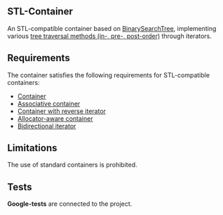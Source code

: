 ## STL-Container

An STL-compatible container based on [BinarySearchTree](https://en.wikipedia.org/wiki/Binary_search_tree), implementing various [tree traversal methods (in-, pre-, post-order)](https://en.wikipedia.org/wiki/Tree_traversal) through iterators.

## Requirements

The container satisfies the following requirements for STL-compatible containers:

- [Container](https://en.cppreference.com/w/cpp/named_req/Container)
- [Associative container](https://en.cppreference.com/w/cpp/named_req/AssociativeContainer)
- [Container with reverse iterator](https://en.cppreference.com/w/cpp/named_req/ReversibleContainer)
- [Allocator-aware container](https://en.cppreference.com/w/cpp/named_req/AllocatorAwareContainer)
- [Bidirectional iterator](https://en.cppreference.com/w/cpp/named_req/BidirectionalIterator)

## Limitations

The use of standard containers is prohibited.

## Tests
**Google-tests** are connected to the project.